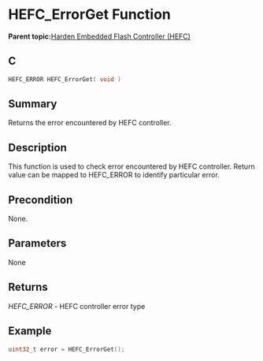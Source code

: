 # HEFC\_ErrorGet Function

**Parent topic:**[Harden Embedded Flash Controller \(HEFC\)](GUID-483B2DE9-95CB-4DD4-9F85-592F15C38EFA.md)

## C

```c
HEFC_ERROR HEFC_ErrorGet( void )
```

## Summary

Returns the error encountered by HEFC controller.

## Description

This function is used to check error encountered by HEFC controller. Return value can be mapped to HEFC\_ERROR to identify particular error.

## Precondition

None.

## Parameters

None

## Returns

*HEFC\_ERROR* - HEFC controller error type

## Example

```c
uint32_t error = HEFC_ErrorGet();
```

